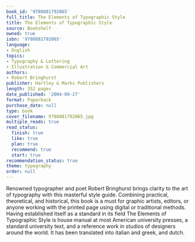 ```yaml
---
book_id: '9780881792065'
full_title: The Elements of Typographic Style
title: The Elements of Typographic Style
source: Bookshelf
owned: true
isbn: '9780881792065'
language:
- English
topics:
- Typography & Lettering
- Illustration & Commercial Art
authors:
- Robert Bringhurst
publisher: Hartley & Marks Publishers
length: 352 pages
date_published: '2004-09-27'
format: Paperback
purchase_date: null
type: book
cover_filename: 9780881792065.jpg
multiple_reads: true
read_status:
  finish: true
  like: true
  plan: true
  recommend: true
  start: true
recommendation_status: true
theme: typography
order: null
---
```

Renowned typographer and poet Robert Bringhurst brings clarity to the art of typography with this masterful style guide. Combining practical, theoretical, and historical, this book is a must for graphic artists, editors, or anyone working with the printed page using digital or traditional methods.
Having established itself as a standard in its field The Elements of Typographic Style is house manual at most American university presses, a standard university text, and a reference work in studios of designers around the world. It has been translated into italian and greek, and dutch.

